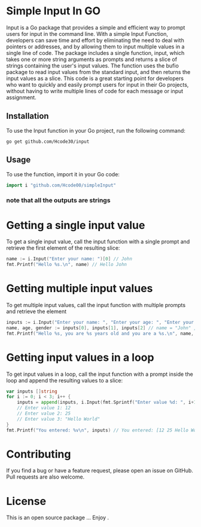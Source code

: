 # Simple Input In GO

Input is a Go package that provides a simple and efficient way to prompt users for input in the command line.
With a simple Input Function, developers can save time and effort by eliminating the need to deal with pointers or addresses, and by allowing them to input multiple values in a single line of code.
The package includes a single function, input, which takes one or more string arguments as prompts and returns a slice of strings containing the user's input values.
The function uses the bufio package to read input values from the standard input, and then returns the input values as a slice.
This code is a great starting point for developers who want to quickly and easily prompt users for input in their Go projects, without having to write multiple lines of code for each message or input assignment.

## Installation

To use the Input function in your Go project, run the following command:

`go get github.com/Hcode30/input`

## Usage

To use the function, import it in your Go code:

```go
import i "github.com/Hcode00/simpleInput"
```

     
### note that all the outputs are strings    
   

# Getting a single input value

To get a single input value, call the input function with a single prompt and retrieve the first element of the resulting slice:

```go
name := i.Input("Enter your name: ")[0] // John
fmt.Printf("Hello %s.\n", name) // Hello John
```


# Getting multiple input values

To get multiple input values, call the input function with multiple prompts and retrieve the element

```go
inputs := i.Input("Enter your name: ", "Enter your age: ", "Enter your gender: ") // John 21 Male
name, age, gender := inputs[0], inputs[1], inputs[2] // name = "John" , age = "21" , gender = "Male"
fmt.Printf("Hello %s, you are %s years old and you are a %s.\n", name, age, gender) //Hello John, you are 21 years old and you are a Male.
```

# Getting input values in a loop

To get input values in a loop, call the input function with a prompt inside the loop and append the resulting values to a slice:

```go
var inputs []string
for i := 0; i < 3; i++ {
    inputs = append(inputs, i.Input(fmt.Sprintf("Enter value %d: ", i+1))[0])
    // Enter value 1: 12
    // Enter value 2: 25
    // Enter value 3: "Hello World"
}
fmt.Printf("You entered: %v\n", inputs) // You entered: [12 25 Hello World]
```

# Contributing

If you find a bug or have a feature request, please open an issue on GitHub. Pull requests are also welcome.

# License

This is an open source package ... Enjoy .
